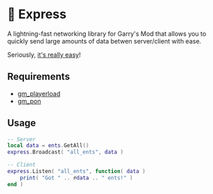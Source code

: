 # 🚄 Express
A lightning-fast networking library for Garry's Mod that allows you to quickly send large amounts of data betwen server/client with ease.

Seriously, [it's really easy](#Usage)!

## Requirements
 - [gm_playerload](https://github.com/CFC-Servers/gm_playerload)
 - [gm_pon](https://github.com/CFC-Servers/gm_pon)

## Usage
```lua
-- Server
local data = ents.GetAll()
express.Broadcast( "all_ents", data )

-- Client
express.Listen( "all_ents", function( data )
    print( "Got " .. #data .. " ents!" )
end )
```
